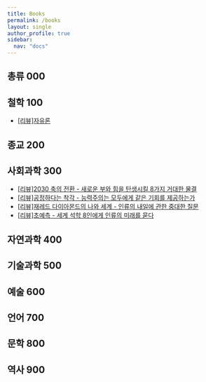 ```yaml
---
title: Books
permalink: /books
layout: single
author_profile: true
sidebar:
  nav: "docs"
---
```


## 총류 000
## 철학 100

* [[리뷰]자유론](/books/books-onliberty)

## 종교 200
## 사회과학 300

* [[리뷰]2030 축의 전환 - 새로운 부와 힘을 탄생시킬 8가지 거대한 물결](/books/books-2030thefutureofeverything)
* [[리뷰]공정하다는 착각 - 능력주의는 모두에게 같은 기회를 제공하는가](/books/books-tyrannyofmerit)
* [[리뷰]재레드 다이아몬드의 나와 세계 - 인류의 내일에 관한 중대한 질문](/books/books-jareddiamondmeandtheworld)
* [[리뷰]초예측 - 세계 석학 8인에게 인류의 미래를 묻다](/books/books-hyperprediction)

## 자연과학 400
## 기술과학 500
## 예술 600
## 언어 700
## 문학 800
## 역사 900